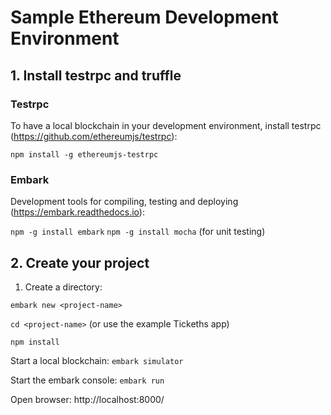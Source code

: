# Sample Ethereum Development Environment

## 1. Install testrpc and truffle

### Testrpc
To have a local blockchain in your development environment, install testrpc (https://github.com/ethereumjs/testrpc):

`npm install -g ethereumjs-testrpc`

### Embark
Development tools for compiling, testing and deploying (https://embark.readthedocs.io):

`npm -g install embark`
`npm -g install mocha` (for unit testing)

## 2. Create your project
1. Create a directory:

`embark new <project-name>`

`cd <project-name>` (or use the example Tickeths app)

`npm install`

Start a local blockchain: `embark simulator`

Start the embark console: `embark run`

Open browser: http://localhost:8000/
